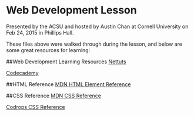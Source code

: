 # Web Development Lesson
Presented by the ACSU and hosted by Austin Chan at Cornell University on Feb 24, 2015 in Phillips Hall.

These files above were walked through during the lesson, and below are some great resources for learning:

##Web Development Learning Resources
[Nettuts](http://code.tutsplus.com/series/web-development-from-scratch--net-19995)

[Codecademy](http://www.codecademy.com/)

##HTML Reference
[MDN HTML Element Reference](https://developer.mozilla.org/en-US/docs/Web/HTML/Element)

##CSS Reference
[MDN CSS Reference](https://developer.mozilla.org/en-US/docs/Web/CSS/Reference)

[Codrops CSS Reference](http://tympanus.net/codrops/css_reference/)